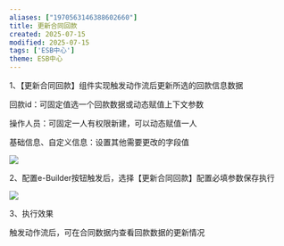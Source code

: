 ```yaml
---
aliases: ["1970563146388602660"]
title: 更新合同回款
created: 2025-07-15
modified: 2025-07-15
tags: ['ESB中心']
theme: ESB中心
---
```


1、【更新合同回款】组件实现触发动作流后更新所选的回款信息数据

回款id：可固定值选一个回款数据或动态赋值上下文参数

操作人员：可固定一人有权限新建，可以动态赋值一人

基础信息、自定义信息：设置其他需要更改的字段值

![](1013c50d8383c4be8507d01a7353b20c.jpg)

2、配置e-Builder按钮触发后，选择【更新合同回款】配置必填参数保存执行

![](a31a9dc6c66ba192578108ec7321411e.jpg)

3、执行效果

触发动作流后，可在合同数据内查看回款数据的更新情况